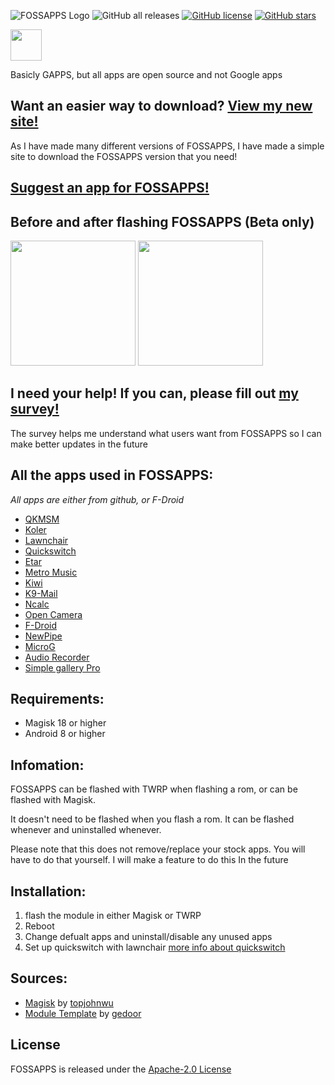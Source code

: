 ![FOSSAPPS Logo](https://i.imgur.com/GdfuLSZ_d.webp?maxwidth=1520&fidelity=grand)
![GitHub all releases](https://img.shields.io/github/downloads/wacko1805/FOSSAPPS/total?style=plastic) [![GitHub license](https://img.shields.io/github/license/wacko1805/FOSSAPPS?style=plastic)](https://github.com/wacko1805/FOSSAPPS/blob/main/LICENSE) [![GitHub stars](https://img.shields.io/github/stars/wacko1805/FOSSAPPS?style=plastic)](https://github.com/wacko1805/FOSSAPPS/stargazers)
<p><img src="https://un.pixel-fy.com/favicon.ico" width="50"></p>

Basicly GAPPS, but all apps are open source and not Google apps

## Want an easier way to download? [View my new site!](https://un.pixel-fy.com/FOSSAPPS/download/)

As I have made many different versions of FOSSAPPS, I have made a simple site to download the FOSSAPPS version that you need!

## [Suggest an app for FOSSAPPS!](https://docs.google.com/forms/d/e/1FAIpQLSfqZE6uSzasOvXnYhnHrP5iF86aFc05HAW85wMt0ZRYWSBG_Q/viewform)

## Before and after flashing FOSSAPPS (Beta only)

<p><img src="https://un.pixel-fy.com/images/stock.png" width="200">
<img src="https://un.pixel-fy.com/images/FOSSAPPS.png" width="200"></p>


## I need your help! If you can, please fill out [my survey!](https://forms.gle/LdYKSE4owmpXYc9S8)


 The survey helps me understand what users want from FOSSAPPS so I can make better updates in the future



## All the apps used in FOSSAPPS:

*All apps are either from github, or F-Droid*

* [QKMSM](https://github.com/moezbhatti/qksms)  
* [Koler](https://github.com/Chooloo/call_manage)  
* [Lawnchair](https://github.com/raphtlw/Lawnchair)  
* [Quickswitch](https://github.com/skittles9823/QuickSwitch)  
* [Etar](https://github.com/Etar-Group/Etar-Calendar)  
* [Metro Music](https://github.com/MuntashirAkon/Metro)  
* [Kiwi](https://github.com/kiwibrowser)  
* [K9-Mail](https://k9mail.app/)  
* [Ncalc](https://github.com/tranleduy2000/ncalc)  
* [Open Camera](https://opencamera.org.uk/)  
* [F-Droid](https://f-droid.org/)  
* [NewPipe](https://github.com/TeamNewPipe/NewPipe)
* [MicroG](https://github.com/microg/)
* [Audio Recorder](https://f-droid.org/en/packages/com.github.axet.audiorecorder/)
* [Simple gallery Pro](https://f-droid.org/en/packages/com.simplemobiletools.gallery.pro/)

## Requirements:

* Magisk 18 or higher
* Android 8 or higher
    
## Infomation:
FOSSAPPS can be flashed with TWRP when flashing a rom, or can be flashed with Magisk.

It doesn't need to be flashed when you flash a rom. It can be flashed whenever and uninstalled whenever.

Please note that this does not remove/replace your stock apps. You will have to do that yourself. I will make a feature to do this In the future

## Installation:

1. flash the module in either Magisk or TWRP
2. Reboot
3. Change defualt apps and uninstall/disable any unused apps
3. Set up quickswitch with lawnchair [more info about quickswitch](https://github.com/skittles9823/QuickSwitch#installation)

## Sources:

   * [Magisk](https://github.com/topjohnwu/Magisk) by [topjohnwu](https://github.com/topjohnwu)
   * [Module Template](https://github.com/gedoor/magisk-module-template) by [gedoor](https://github.com/gedoor)
 
 ## License
 
 FOSSAPPS is released under the [Apache-2.0 License](https://www.apache.org/licenses/LICENSE-2.0)
